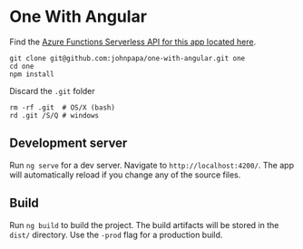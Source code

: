 # One With Angular
Find the [Azure Functions Serverless API for this app located here](https://github.com/johnpapa/one-with-angular-api).

```
git clone git@github.com:johnpapa/one-with-angular.git one
cd one
npm install
```

Discard the `.git` folder
```
rm -rf .git  # OS/X (bash)
rd .git /S/Q # windows
```

## Development server

Run `ng serve` for a dev server. Navigate to `http://localhost:4200/`. The app will automatically reload if you change any of the source files.

## Build

Run `ng build` to build the project. The build artifacts will be stored in the `dist/` directory. Use the `-prod` flag for a production build.

